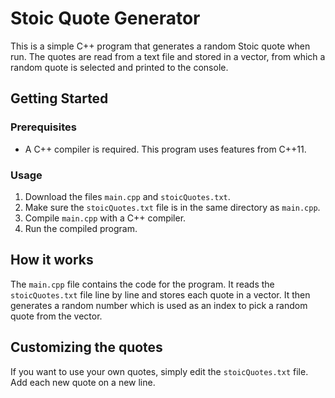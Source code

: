 # Stoic Quote Generator

This is a simple C++ program that generates a random Stoic quote when run. The quotes are read from a text file and stored in a vector, from which a random quote is selected and printed to the console.

## Getting Started

### Prerequisites

- A C++ compiler is required. This program uses features from C++11.

### Usage

1. Download the files `main.cpp` and `stoicQuotes.txt`.
2. Make sure the `stoicQuotes.txt` file is in the same directory as `main.cpp`.
3. Compile `main.cpp` with a C++ compiler.
4. Run the compiled program.

## How it works

The `main.cpp` file contains the code for the program. It reads the `stoicQuotes.txt` file line by line and stores each quote in a vector. It then generates a random number which is used as an index to pick a random quote from the vector.

## Customizing the quotes

If you want to use your own quotes, simply edit the `stoicQuotes.txt` file. Add each new quote on a new line.
